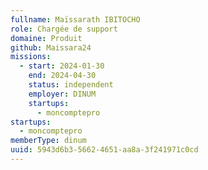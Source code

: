 ```yaml
---
fullname: Maïssarath IBITOCHO
role: Chargée de support
domaine: Produit
github: Maissara24
missions:
  - start: 2024-01-30
    end: 2024-04-30
    status: independent
    employer: DINUM
    startups:
      - moncomptepro
startups:
  - moncomptepro
memberType: dinum
uuid: 5943d6b3-5662-4651-aa8a-3f241971c0cd
---
```


